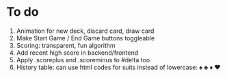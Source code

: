 # To do

1. Animation for new deck, discard card, draw card
2. Make Start Game / End Game buttons toggleable
8. Scoring: transparent, fun algorithm
9. Add recent high score in backend/frontend
10. Apply .scoreplus and .scoreminus to #delta too
11. History table: can use html codes for suits instead of lowercase: &spades; &clubs; &diams; &hearts;